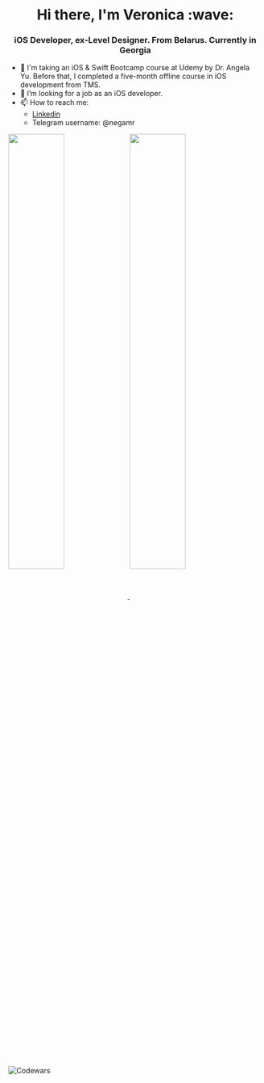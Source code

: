 <h1 align="center">Hi there, I'm Veronica</a> :wave:
<h3 align="center">iOS Developer, ex-Level Designer. From Belarus. Currently in Georgia </h3>

- :book: I'm taking an iOS & Swift Bootcamp course at Udemy by Dr. Angela Yu. Before that, I completed a five-month offline course in iOS development from TMS.
- :raised_hands: I’m looking for a job as an iOS developer.
- 📫 How to reach me: 
  - [Linkedin](https://www.linkedin.com/in/veronica-rudiuk-34860b1a9/)
  - Telegram username: @negamr

<!-- 

[![GitHub Streak](http://github-readme-streak-stats.herokuapp.com?user=veronicarudiuk&theme=bear&date_format=j%20M%5B%20Y%5D)](https://git.io/streak-stats)
 -->

<a href="https://github.com/veronicarudiuk">
    <img 
         align="center" 
         width="47%" 
         src="https://github-readme-stats.vercel.app/api?username=veronicarudiuk&theme=github_dark&show_icons=true"   
         />
<a href="https://github.com/veronicarudiuk">  
    <img 
         lign="left" 
         width="47%" 
         align="center" 
         src="http://github-readme-streak-stats.herokuapp.com?user=veronicarudiuk&theme=github-dark-blue" 
         />
</a>
  
  ![Codewars](https://github-readme-codewars-stats.herokuapp.com/api/?username=veronicarudiuk&badge&colormode=dark_mode)
<!-- ![Anurag's GitHub stats](https://github-readme-stats.vercel.app/api?username=veronicarudiuk&theme=github_dark&show_icons=true) -->

